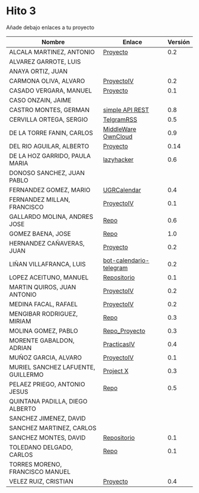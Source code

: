 # Hito 3

Añade debajo enlaces a tu proyecto

| Nombre | Enlace | Versión |
|--------|--------|---------|
| ALCALA MARTINEZ, ANTONIO | [Proyecto](https://github.com/AntonioAlcM/tfg_ugr) | 0.2 |
| ALVAREZ GARROTE, LUIS | | |
| ANAYA ORTIZ, JUAN| | |
| CARMONA OLIVA, ALVARO| [ProyectoIV](https://github.com/alvarocarmona6/ProyectoIV)| 0.2|
| CASADO VERGARA, MANUEL|[Proyecto](https://github.com/cvlolo/IV-Proyecto) | 0.1 |
| CASO ONZAIN, JAIME| | |
| CASTRO MONTES, GERMAN| [simple API REST](https://github.com/patamimbre/IV_Proyecto)| 0.8 |
| CERVILLA ORTEGA, SERGIO| [TelgramRSS](https://github.com/Cerv1/IV-Project) | 0.5 |
| DE LA TORRE FANIN, CARLOS| [MiddleWare OwnCloud](https://github.com/elsudano/MiddleWare_ownCloud) | 0.9 |
| DEL RIO AGUILAR, ALBERTO| [Proyecto](https://github.com/berbus/proyectoIV) | 0.14 |
| DE LA HOZ GARRIDO, PAULA MARIA|[lazyhacker](https://github.com/terceranexus6/copylazyjacker) | 0.6 |
| DONOSO SANCHEZ, JUAN PABLO| | |
| FERNANDEZ GOMEZ, MARIO| [UGRCalendar](https://github.com/mariofg92/ivmario) | 0.4 |
| FERNANDEZ MILLAN, FRANCISCO| [ProyectoIV](https://github.com/franfermi/Infraestructura-Virtual_IV) | 0.1 |
| GALLARDO MOLINA, ANDRES JOSE| [Repo](https://github.com/Maverick94/IV_Proyecto) | 0.6 |
| GOMEZ BAENA, JOSE| [Repo](https://github.com/josegob/IV-Proyecto) | 1.0 |
| HERNANDEZ CAÑAVERAS, JUAN|[Proyecto](https://github.com/MagicJHC10/Proyecto-IV) | 0.2|
| LIÑAN VILLAFRANCA, LUIS|[bot-calendario-telegram](https://github.com/lulivi/bot-calendario-telegram)|0.2|
| LOPEZ ACEITUNO, MANUEL|[Repositorio](https://github.com/manuellopez92/ProyectoIV)|0.1|
| MARTIN QUIROS, JUAN ANTONIO|[ProyectoIV](https://github.com/marquirj/ProyectoSkull) | 0.2 |
| MEDINA FACAL, RAFAEL| [ProyectoIV](https://github.com/Medfac9/Proyecto_IV) | 0.2 |
| MENGIBAR RODRIGUEZ, MIRIAM|[Repo](https://github.com/mirismr/proyectoIV17-18) | 0.3 |
| MOLINA GOMEZ, PABLO| [Repo_Proyecto](https://github.com/pmolinag/proyecto) | 0.3 |
| MORENTE GABALDON, ADRIAN| [PracticasIV](https://github.com/adrianmorente/PracticasIV) | 0.4 |
| MUÑOZ GARCIA, ALVARO|[ProyectoIV](https://github.com/alvaromgs/proyectoIV-1718)|0.1|
| MURIEL SANCHEZ LAFUENTE, GUILLERMO|[Project X](https://github.com/guillesiesta/ProjectX)| 0.3 |
| PELAEZ PRIEGO, ANTONIO JESUS| [Repo](https://github.com/ajpelaez/IV-Proyecto) | 0.5 |
| QUINTANA PADILLA, DIEGO ALBERTO| | |
| SANCHEZ JIMENEZ, DAVID| | |
| SANCHEZ MARTINEZ, CARLOS | | |
| SANCHEZ MONTES, DAVID| [Repositorio](https://github.com/Anixo/ProyectoIV) | 0.1 |
| TOLEDANO DELGADO, CARLOS| [Repo](https://github.com/carlillostole/proyectoIV17-18) | 0.1 |
| TORRES MORENO, FRANCISCO MANUEL| | |
| VELEZ RUIZ, CRISTIAN| [Proyecto](https://github.com/ainokila/ProyectoIV) | 0.4|
